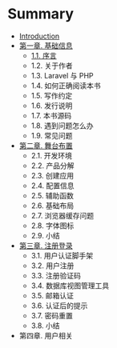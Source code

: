 # Summary

* [Introduction](README.md)
* [ 第一章. 基础信息](chapter1.md)
  * [1.1. 序言](chapter1/11-xu-yan.md)
  * 1.2. 关于作者
  * 1.3. Laravel 与 PHP
  * 1.4. 如何正确阅读本书
  * 1.5. 写作约定
  * 1.6. 发行说明
  * 1.7. 本书源码
  * 1.8. 遇到问题怎么办
  * 1.9. 常见问题
* [第二章. 舞台布置](di-er-7ae0-wu-tai-bu-zhi.md)
  * 2.1. 开发环境
  * 2.2. 产品分解
  * 2.3. 创建应用
  * 2.4. 配置信息
  * 2.5. 辅助函数
  * 2.6. 基础布局
  * 2.7. 浏览器缓存问题
  * 2.8. 字体图标
  * 2.9. 小结
* [第三章. 注册登录](di-san-7ae0-zhu-ce-deng-lu.md)
  * 3.1. 用户认证脚手架
  * 3.2. 用户注册
  * 3.3. 注册验证码
  * 3.4. 数据库视图管理工具
  * 3.5. 邮箱认证
  * 3.6. 认证后的提示
  * 3.7. 密码重置
  * 3.8. 小结
* 第四章. 用户相关

